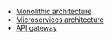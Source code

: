 ---
---
* [Monolithic architecture](/patterns/monolithic.html)
* [Microservices architecture](/patterns/microservices.html)
* [API gateway](/patterns/apigateway.html)